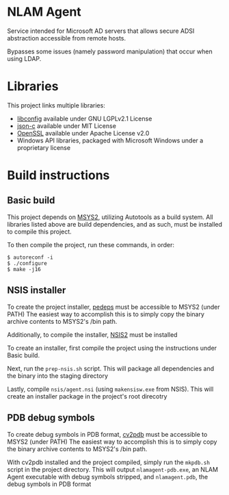 # NLAM Agent
Service intended for Microsoft AD servers that allows secure ADSI abstraction accessible from remote hosts.

Bypasses some issues (namely password manipulation) that occur when using LDAP.

# Libraries

This project links multiple libraries:

- [libconfig](https://github.com/hyperrealm/libconfig) available under GNU LGPLv2.1 License
- [json-c](https://github.com/json-c/json-c) available under MIT License
- [OpenSSL](https://www.openssl.org/) available under Apache License v2.0
- Windows API libraries, packaged with Microsoft Windows under a proprietary license

# Build instructions

## Basic build

This project depends on [MSYS2](https://www.msys2.org/), utilizing Autotools as a build system.
All libraries listed above are build dependencies, and as such, must be installed to compile this project.

To then compile the project, run these commands, in order:

```
$ autoreconf -i
$ ./configure
$ make -j16
```

## NSIS installer

To create the project installer, [pedeps](https://github.com/brechtsanders/pedeps) must be accessible to MSYS2 (under PATH)
The easiest way to accomplish this is to simply copy the binary archive contents to MSYS2's /bin path.

Additionally, to compile the installer, [NSIS2](https://nsis.sourceforge.io/Download) must be installed


To create an installer, first compile the project using the instructions under Basic build.

Next, run the `prep-nsis.sh` script. This will package all dependencies and the binary into the staging directory

Lastly, compile `nsis/agent.nsi` (using `makensisw.exe` from NSIS). This will create an installer package in the project's root direcotry 

## PDB debug symbols

To create debug symbols in PDB format, [cv2pdb](https://github.com/rainers/cv2pdb) must be accessible to MSYS2 (under PATH)
The easiest way to accomplish this is to simply copy the binary archive contents to MSYS2's /bin path.

With cv2pdb installed and the project compiled, simply run the `mkpdb.sh` script in the project directory. This will output
`nlamagent-pdb.exe`, an NLAM Agent executable with debug symbols stripped, and `nlamagent.pdb`, the debug symbols in PDB format
